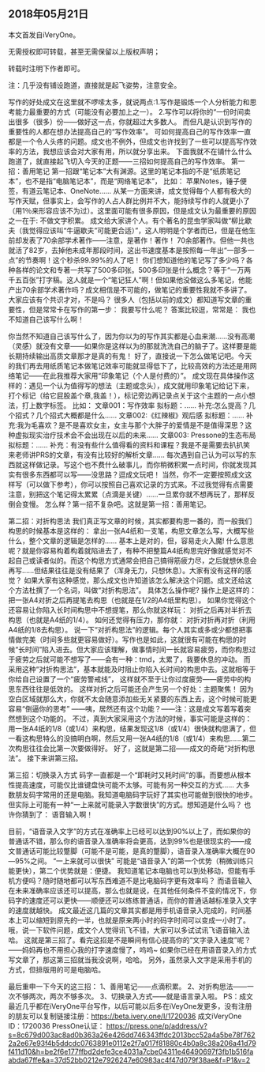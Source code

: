 2018年05月21日
----

本文首发自iVeryOne。

无需授权即可转载，甚至无需保留以上版权声明；

转载时注明下作者即可。

注：几乎没有铺设跑道，直接就是起飞姿势，注意安全。



写作的好处成文在这里就不啰嗦太多，就说两点:
​1.写作是锻炼一个人分析能力和思考能力最重要的方式（可能没有必要加上之一）。
2.写作可以将你的“一份时间卖出很多（很多）份——做好这一点，你就超过大多数人。
而但凡是认识到写作的重要性的人都在想办法提高自己的“写作效率”。 可如何提高自己的写作效率一直都是一个令人头疼的问题。成文也不例外，但成文也许找到了一些可以提高写作效率的方法，我想应该会对大家有用，所以就分享出来。
下面我就不在铺什么什么跑道了，就直接起飞切入今天的正题——三招如何提高自己的写作效率。
第一招：善用笔记
第一招跟“笔记本”大有渊源。这里的笔记本指的不是“纸质笔记本”，也不是指“电脑笔记本”，而是“网络笔记本”， 比如：
苹果Notes，锤子便签，有道云笔记本、OneNote……
从某一方面来讲，成文觉得每个人都有极大的写作天赋，但事实上，会写作的人占人群比例并不大，能持续写作的人就更小了（用1％来形容应该不为过）。这里面可能有很多原因，但是成文认为最重要的原因之一在于: 不做文字积累。
成文给大家讲个人。有个著名的昆虫学家叫做“柳比歇夫（我觉得应该叫“牛逼歇夫”可能更合适）”，这人明明是个学者而已，但是在他生前却发表了70余部学术著作——注意，是著作！著作！
70余部著作。但他一共也就活了82岁，去掉他未成年那段时间，这出书速度基本是按照每一年出“一部多一点”的节奏啊！这个秒杀99.99%的人了吧！
你们想知道他的笔记写了多少吗？各种各样的论文和专著一共写了500多印张。500多印张是什么概念？等于“一万两千五百张”打字稿。这人就是一个“笔记狂人”啊！但如果他没做这么多笔记，他能产出70余部学术著作吗？成文相信是不可能的，做笔记的重要性我就不多讲了。大家应该有个共识才对，不是吗？
很多人（包括以前的成文）都知道写文章的重要性，但是常常卡在写作的第一步：
我要写什么呢？
答案比较逗，常常是：
我也不知道自己该写什么啊！

你当然不知道自己该写什么了，因为你以为的写作其实都是心血来潮……没有高潮（灵感）就没有文章——如果你是这样以为的那就洗洗自己的脑子了。这样要是能长期持续输出高质文章那才是真的有鬼！
好了，直接说一下怎么做笔记吧。今天的我们再去用纸质笔记本做笔记效率可能就显得低下了，比较高效的方法还是用网络笔记——在此我推荐大家用“印象笔记（个人是付费的）”。
成文现在具体操作这样的：遇见一个认为值得写的想法（主题或念头），成文就用印象笔记给记下来，打个标记（给它屁股盖个章,我盖！），标记旁边再记录点关于这个主题的一点小想法，打上数字标签。 比如：
文章001：写作效率
 拟标题：……
 补充:怎么提高？几个招式？几个招式大概都是什么……
文章002:《红辣椒》观后感
 拟标题：……
 补充:我为毛喜欢？是不是喜欢女主，女主与那个大胖子的爱情是不是值得深思？这种虚拟现实治疗技术会不会出现在以后的未来……
文章003: Pressone的生态布局
 拟标题：……
 补充：有没有些什么值得看的资料和课程？我是不是需要去扒扒笑来老师讲PRS的文章，有没有比较好的解析文章……
每次遇到自己认为可以写的东西就这样做记录。写这个也不费什么破事儿，而你稍微积累一点时间，你就发现其实有很多东西都可以写——没思路？逗成文玩吧！
当然，你不一定要按照成文这样写（可以做下参考），你可以按照自己喜欢记录的方式来。不过我觉得有点需要注意，别把这个笔记得太累累（点滴是关键）……一旦累你就不想再玩了，那样反倒会变慢。
怎么样？第一招不复杂吧。这就是第一招：善用笔记。

第二招：对折构思法
我们真正写文章的时候，其实都要构思一番的，而一般我们构思的时候基本是这样的：
拿出一张A4纸和一支笔，构思文章怎么写，大概写些什么，整个文章的逻辑是怎样的……
基本上是对的，但，容易走火入魔!
什么意思呢？就是你容易构着构着就陷进去了，有种不把整篇A4纸构思完好像就感觉对不起自己或读者似的。而这个构思方式通常会把自己搞得筋疲力尽，之后就想休息会再写……但结果往往是没有结果了（浑身无力，只想休息）。大家有没有这样的感觉？
如果大家有这种感觉，那么成文也许知道该怎么解决这个问题。成文还给这个方法杜撰了一个名词，叫做“对折构思法”。 具体怎么操作呢? 操作上是这样的：
把一张A4对折之后再提笔去构思（也就是在1/2的A4纸里构思）。
如果你觉得这个还容易让你陷入长时间构思中不想提笔，那么你就这样玩：
对折之后再对半折去构思（也就是A4纸的1/4）。
如何还觉得有压力，那你就：
对折对折再对折（利用A4纸的1/8去构思）。
说一下“对折构思法”的逻辑。每个人其实或多或少都想把事情做完美（时间多些就更容易做好）。写作也是如此，这就很有可能在构思的时候“长时间”陷入进去。但大家应该理解，做事情时间一长就容易疲劳，而你构思过于疲劳之后就可能不想写了——会有一种：tmd，太累了，我要休息的冲动。
而采用这种“对折构思法”，基本就能及时阻止你陷入长时间的构思中去。这就相等于你给自己设置了一个“疲劳警戒线”， 这样就不至于让你过度疲劳——疲劳中的构思东西往往是低效的。
这样对折之后可能还会产生另一个好处：主题聚焦！ 因为空白区域就那么大，你就不太会随意添加些无关紧要的东西上去，这个时候可能更容易“倒逼你的思考” ——咦，居然还有这个功能？——注：这是成文写着写着突然想到这个功能的。
不过，真到大家采用这个方法的时候，事实可能是这样的：
用一张A4纸的1/8（或1/4）来构思，结果发现这1/8（或1/4）很快就构思满了，但一看这构思特么的没搞明白啊，然后又用一张A4纸的1/8（或1/4）来构思……第二次构思往往会比第一次要做得好。
好了，这就是第二招——成文的奇葩“对折构思法”。 接下来讲第三招。

第三招：切换录入方式
码字一直都是一个“即耗时又耗时间”的事。而要想从根本性提高速度，可能仅比谁键盘快可能不太够。可能有另一种交互的方式……
大多数朋友码字常用的还是电脑。我知道电脑码字玩好了其实也可能做到很快的地步。但实际上可能有一种“一上来就可能录入字数很快”的方式。想知道是什么吗？
也许你猜到了：
语音输入啊！

目前，“语音录入文字”的方式在准确率上已经可以达到90%以上了，而如果你的普通话不错，那么你的语音录入准确率将会更高，达到99%也是很现实的——成文普通话可能比较蹩脚（可能不是可能，是真的蹩脚），语音录入准确率大概在90—95%之间。
“一上来就可以很快” 可能是“语音录入”的第一个优势（稍微训练只能更快），第二个优势就是：便捷。 我知道笔记本电脑也可以到处移动，但能有手机方便吗？随时随地都可以写东西难道不是比电脑码字更有效率吗？
而语音输入在未来准确率应该还可以提高，那么也就是说，在其他任何条件不变的情况下，你码字的速度还可以更快——顺便还可以练练普通话，而你的普通话越标准录入文字的速度就越快。
成文最近这几篇的文章其实都是用手机语音录入完成的，时间基本上可以缩短到原先的一半，也就是原来两小时的码字时间可以变成一小时了。
哦，说一下软件问题，成文个人觉得讯飞不错，大家可以多试试讯飞语音输入法哈。
这就是第三招了。看完这招是不是瞬间有信心提高你的“文字录入速度”呢？——妈妈再也不用担心我的打字速度慢了，呜呜~
如果你已经在用语音录入的方式写文章了，那这第三招就当我没说啊，哈哈。
另外，虽然录入文字是采用手机的方式，但排版用的可是电脑哈。

最后重申一下今天的这三招：
1、善用笔记——点滴积累。
2、对折构思法——一次不够两次，两次不够多次。
3、切换录入方式——就是语言录入啦。
PS：成文最近几乎都在iVeryOne平台写作，以后可能以后多在iVeyOne发更多，没有注册的朋友可以复制链接注册：https://beta.ivery.one/I/1720036
成文iVeryOne ID：1720036
PressOne认证：
https://press.one/p/address/v?s=8c679d003ac8ad0b363a26e426dd746343ffdc2013bcc52a4a5be78f7622a2e67e93f4b5ddcdc0763891e0112e2f7a017f81880c4b0a8c38a206a41d79f411d10&h=be2f6e177ffbd2defe3ce4031a7cbe04311e46490697f3fb1b516faabda67ffe&a=37d52bb0212e7926247e60983ac4f47d079f38ae&f=P1&v=2
